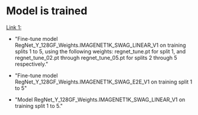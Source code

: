# Model is trained

[Link 1:](https://www.kaggle.com/datasets/lamtruong1594/regnet-tune/)

- "Fine-tune model RegNet_Y_128GF_Weights.IMAGENET1K_SWAG_LINEAR_V1 on training splits 1 to 5, using the following weights: regnet_tune.pt for split 1, and regnet_tune_02.pt through regnet_tune_05.pt for splits 2 through 5 respectively."

- "Fine-tune model RegNet_Y_128GF_Weights.IMAGENET1K_SWAG_E2E_V1 on training split 1 to 5"

- "Model RegNet_Y_128GF_Weights.IMAGENET1K_SWAG_LINEAR_V1 on training split 1 to 5."

